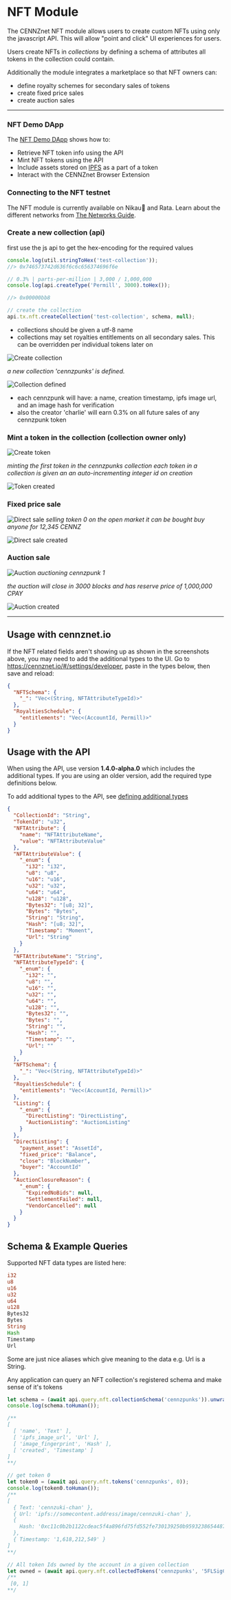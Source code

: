 # NFT Module

The CENNZnet NFT module allows users to create custom NFTs using only the javascript API. This will allow  "point and click" UI experiences for users.

Users create NFTs in *collections*  by defining a schema of attributes all tokens in the collection could contain.

Additionally the module integrates a marketplace so that NFT owners can:
- define royalty schemes for secondary sales of tokens
- create fixed price sales
- create auction sales

---
### NFT Demo DApp
The [NFT Demo DApp](https://github.com/cennznet/NFTDemo/tree/main/nft-demo) shows how to:
* Retrieve NFT token info using the API
* Mint NFT tokens using the API
* Include assets stored on [IPFS](https://ipfs.io/) as a part of a token
* Interact with the CENNZnet Browser Extension


### Connecting to the NFT testnet

The NFT module is currently available on Nikau🌴 and Rata. Learn about the different networks from [The Networks Guide](Getting-started/CENNZnet-networks).


### Create a new collection (api)
first use the js api to get the hex-encoding for the required values
```js
console.log(util.stringToHex('test-collection'));
//> 0x746573742d636f6c6c656374696f6e

// 0.3% | parts-per-million | 3,000 / 1,000,000
console.log(api.createType('Permill', 3000).toHex());

//> 0x00000bb8

// create the collection
api.tx.nft.createCollection('test-collection', schema, null);

```
- collections should be given a utf-8 name
- collections may set royalties entitlements on all secondary sales. This can be overridden per individual tokens later on

![Create collection](../../assets/images/nft-module/create-collection.png)

*a new collection 'cennzpunks' is defined.*

![Collection defined](../../assets/images/nft-module/collection-defined.png)

- each cennzpunk will have: a name, creation timestamp, ipfs image url, and an image hash for verification
- also the creator 'charlie' will earn 0.3% on all future sales of any cennzpunk token

### Mint a token in the collection (collection owner only)

![Create token](../../assets/images/nft-module/create-token.png)

*minting the first token in the cennzpunks collection*
*each token in a collection is given an an auto-incrementing integer id on creation*

![Token created](../../assets/images/nft-module/token-created.png)

### Fixed price sale

![Direct sale](../../assets/images/nft-module/direct-sale.png)
*selling token 0 on the open market*
*it can be bought buy anyone for 12,345 CENNZ*

![Direct sale created](../../assets/images/nft-module/direct-sale-created.png)


### Auction sale
![Auction](../../assets/images/nft-module/auction.png)
*auctioning cennzpunk 1*

*the auction will close in 3000 blocks and has reserve price of 1,000,000 CPAY*

![Auction created](../../assets/images/nft-module/auction-created.png)

---

## Usage with cennznet.io

If the NFT related fields aren't showing up as shown in the screenshots above, you may need to add the additional types to the UI.
Go to https://cennznet.io/#/settings/developer, paste in the types below, then save and reload:
```json
{
  "NFTSchema": {
    "_": "Vec<(String, NFTAttributeTypeId)>"
  },
  "RoyaltiesSchedule": {
    "entitlements": "Vec<(AccountId, Permill)>"
  }
}
```

## Usage with the API
When using the API, use version **1.4.0-alpha.0** which includes the additional types.
If you are using an older version, add the required type definitions below.

To add additional types to the API, see [defining additional types](References/CENNZnet-API/CENNZnet-API-Overview?id=defining-additional-types)
```json
{
  "CollectionId": "String",
  "TokenId": "u32",
  "NFTAttribute": {
    "name": "NFTAttributeName",
    "value": "NFTAttributeValue"
  },
  "NFTAttributeValue": {
    "_enum": {
      "i32": "i32",
      "u8": "u8",
      "u16": "u16",
      "u32": "u32",
      "u64": "u64",
      "u128": "u128",
      "Bytes32": "[u8; 32]",
      "Bytes": "Bytes",
      "String": "String",
      "Hash": "[u8; 32]",
      "Timestamp": "Moment",
      "Url": "String"
    }
  },
  "NFTAttributeName": "String",
  "NFTAttributeTypeId": {
    "_enum": {
      "i32": "",
      "u8": "",
      "u16": "",
      "u32": "",
      "u64": "",
      "u128": "",
      "Bytes32": "",
      "Bytes": "",
      "String": "",
      "Hash": "",
      "Timestamp": "",
      "Url": ""
    }
  },
  "NFTSchema": {
    "_": "Vec<(String, NFTAttributeTypeId)>"
  },
  "RoyaltiesSchedule": {
    "entitlements": "Vec<(AccountId, Permill)>"
  },
  "Listing": {
    "_enum": {
      "DirectListing": "DirectListing",
      "AuctionListing": "AuctionListing"
    }
  },
  "DirectListing": {
    "payment_asset": "AssetId",
    "fixed_price": "Balance",
    "close": "BlockNumber",
    "buyer": "AccountId"
  },
  "AuctionClosureReason": {
    "_enum": {
      "ExpiredNoBids": null,
      "SettlementFailed": null,
      "VendorCancelled": null
    }
  }
}
```

## Schema & Example Queries

Supported NFT data types are listed here:
```rust
i32
u8
u16
u32
u64
u128
Bytes32
Bytes
String
Hash
Timestamp
Url
```
Some are just nice aliases which give meaning to the data e.g. Url is a String.

Any application can query an NFT collection's registered schema and make sense of it's tokens
```typescript
let schema = (await api.query.nft.collectionSchema('cennzpunks')).unwrap();
console.log(schema.toHuman());

/**
[
  [ 'name', 'Text' ],
  [ 'ipfs_image_url', 'Url' ],
  [ 'image_fingerprint', 'Hash' ],
  [ 'created', 'Timestamp' ]
]
**/

// get token 0
let token0 = (await api.query.nft.tokens('cennzpunks', 0));
console.log(token0.toHuman());
/**
[
  { Text: 'cennzuki-chan' },
  { Url: 'ipfs://somecontent.address/image/cennzuki-chan' },
  {
    Hash: '0xc11c0b2b1122cdeac5f4a896fd75fd552fe730139250b95932386544877ec623'
  },
  { Timestamp: '1,618,212,549' }
]
**/

// All token Ids owned by the account in a given collection
let owned = (await api.query.nft.collectedTokens('cennzpunks', '5FLSigC9HGRKVhB9FiEo4Y3koPsNmBmLJbpXg2mp1hXcS59Y'));
/**
 [0, 1]
**/
```
